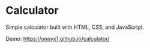 # Calculator

Simple calculator built with HTML, CSS, and JavaScript.

Demo: https://onnyx1.github.io/calculator/
